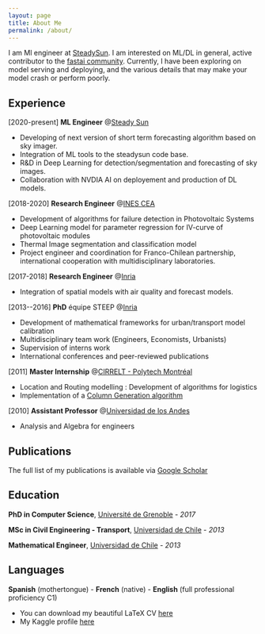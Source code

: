 ```yaml
---
layout: page
title: About Me
permalink: /about/
---
```



I am Ml engineer at [SteadySun](https://www.steady-sun.com/). I am interested on ML/DL in general, active contributor to the [fastai community](https://forums.fast.ai/u/tcapelle/summary).
Currently, I have been exploring on model serving and deploying, and the various details that may make your model crash or perform poorly.



## Experience
[2020-present] **ML Engineer** @[Steady Sun](http://steadysun.fr)
- Developing of next version of short term forecasting algorithm based on sky imager.
- Integration of ML tools to the steadysun code base.
- R&D in Deep Learning for detection/segmentation and forecasting of sky images.
- Collaboration with NVDIA AI on deployement and production of DL models.

[2018-2020] **Research Engineer** @[INES CEA](http://cea.fr)
- Development of algorithms for failure detection in Photovoltaic Systems
- Deep Learning model for parameter regression for IV-curve of photovoltaic modules
- Thermal Image segmentation and classification model
- Project engineer and coordination for Franco-Chilean partnership, international cooperation with multidisciplinary laboratories.

[2017-2018] **Research Engineer** @[Inria](http://inria.fr)
- Integration of spatial models with air quality and forecast models.

[2013--2016] **PhD** équipe STEEP @[Inria](http://inria.fr)
- Development of mathematical frameworks for urban/transport model calibration
- Multidisciplinary team work (Engineers, Economists, Urbanists)
- Supervision of interns work
- International conferences and peer-reviewed publications

[2011] **Master Internship** @[CIRRELT - Polytech Montréal](https://www.cirrelt.ca/)
- Location and Routing modelling : Development of algorithms for logistics
- Implementation of a [Column Generation algorithm](https://www.sciencedirect.com/science/article/pii/S0377221718304740)

[2010] **Assistant Professor** @[Universidad de los Andes](http://www.uandes.cl)
- Analysis and Algebra for engineers

## Publications

The full list of my publications is available via [Google Scholar](https://scholar.google.com/citations?hl=en&user=54AmAVUAAAAJ&view_op=list_works&gmla=AJsN-F7KXg9I52kC7hCSnQgV_2MTcXiM1PuhuT_NEaE2x3tej2k7jhuagVXFkllIfU7LEkrYY_oBISUxD2LxrZ78F1NLsFmyEoO3Lfrqree5d3tRiPU94-s)

## Education

**PhD in Computer Science**, [Université de Grenoble](https://www.uga.fr) - *2017*

**MSc in Civil Engineering - Transport**, [Universidad de Chile](www.uchile.cl) - *2013*

**Mathematical Engineer**, [Universidad de Chile](https://www.dim.uchile.cl) - *2013*

## Languages

**Spanish** (mothertongue) - **French** (native) - **English** (full professional proficiency C1) 

- You can download my beautiful LaTeX CV [here]({{site.baseurl}}/cv_EN.pdf)
- My Kaggle profile [here](https://www.kaggle.com/tcapelle)